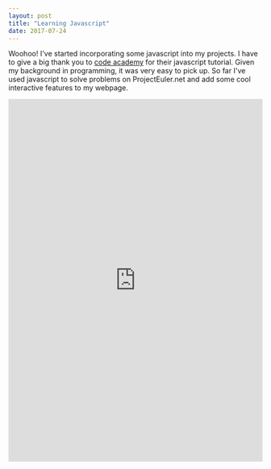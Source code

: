 ```yaml
---
layout: post
title: "Learning Javascript"
date: 2017-07-24
---
```


Woohoo! I've started incorporating some javascript into my projects. I have to give a big thank you to [code academy](https://www.codecademy.com/learn) for their javascript tutorial. Given my background in programming, it was very easy to pick up. So far I've used javascript to solve problems on ProjectEuler.net and add some cool interactive features to my webpage.

<iframe width="100%" height="720px" frameborder="0" src="https://rboshae.github.io/Personal-Website-1/projects/project-euler/index.html">
  <p>Your browser does not support iframes.</p>
</iframe>
 
